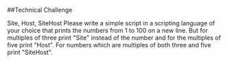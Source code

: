 ##Technical Challenge

Site, Host, SiteHost
Please write a simple script in a scripting language of your choice that prints the numbers from 1 to 100 on a new line. But for multiples of three print "Site" instead of the number and for the multiples of five print "Host". For numbers which are multiples of both three and five print "SiteHost".

